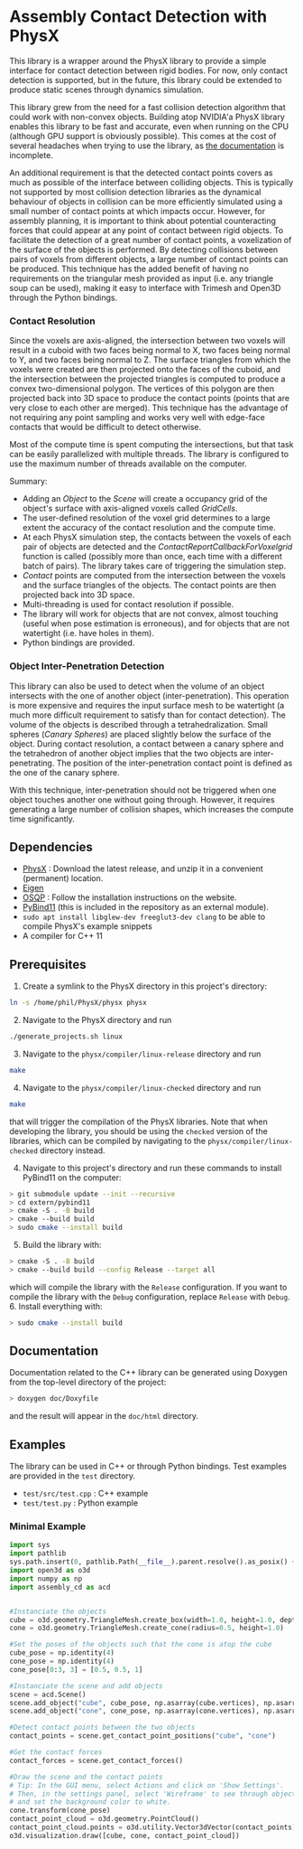 # Assembly Contact Detection with PhysX
This library is a wrapper around the PhysX library to provide a simple interface for contact detection between rigid bodies. For now, only contact detection is supported, but in the future, this library could be extended to produce static scenes through dynamics simulation.

This library grew from the need for a fast collision detection algorithm that could work with non-convex objects. Building atop NVIDIA'a PhysX library enables this library to be fast and accurate, even when running on the CPU (although GPU support is obviously possible). This comes at the cost of several headaches when trying to use the library, as [the documentation](https://nvidia-omniverse.github.io/PhysX/physx/5.3.0/docs/MigrationTo53.html) is incomplete.

An additional requirement is that the detected contact points covers as much as possible of the interface between colliding objects. This is typically not supported by most collision detection libraries as the dynamical behaviour of objects in collision can be more efficiently simulated using a small number of contact points at which impacts occur. However, for assembly planning, it is important to think about potential counteracting forces that could appear at any point of contact between rigid objects. To facilitate the detection of a great number of contact points, a voxelization of the surface of the objects is performed. By detecting collisions between pairs of voxels from different objects, a large number of contact points can be produced. This technique has the added benefit of having no requirements on the triangular mesh provided as input (i.e. any triangle soup can be used), making it easy to interface with Trimesh and Open3D through the Python bindings.

### Contact Resolution
Since the voxels are axis-aligned, the intersection between two voxels will result in a cuboid with two faces being normal to X, two faces being normal to Y, and two faces being normal to Z. The surface triangles from which the voxels were created are then projected onto the faces of the cuboid, and the intersection between the projected triangles is computed to produce a convex two-dimensional polygon. The vertices of this polygon are then projected back into 3D space to produce the contact points (points that are very close to each other are merged). This technique has the advantage of not requiring any point sampling and works very well with edge-face contacts that would be difficult to detect otherwise.

Most of the compute time is spent computing the intersections, but that task can be easily parallelized with multiple threads. The library is configured to use the maximum number of threads available on the computer. 

Summary:
- Adding an *Object* to the *Scene* will create a occupancy grid of the object's surface with axis-aligned voxels called *GridCells*.
- The user-defined resolution of the voxel grid determines to a large extent the accuracy of the contact resolution and the compute time.
- At each PhysX simulation step, the contacts between the voxels of each pair of objects are detected and the *ContactReportCallbackForVoxelgrid* function is called (possibly more than once, each time with a different batch of pairs). The library takes care of triggering the simulation step.
- *Contact* points are computed from the intersection between the voxels and the surface triangles of the objects. The contact points are then projected back into 3D space.
- Multi-threading is used for contact resolution if possible.
- The library will work for objects that are not convex, almost touching (useful when pose estimation is erroneous), and for objects that are not watertight (i.e. have holes in them).
- Python bindings are provided.

### Object Inter-Penetration Detection
This library can also be used to detect when the volume of an object intersects with the one of another object (inter-penetration). This operation is more expensive and requires the input surface mesh to be watertight (a much more difficult requirement to satisfy than for contact detection). The volume of the objects is described through a tetrahedralization. Small spheres (*Canary Spheres*) are placed slightly below the surface of the object. During contact resolution, a contact between a canary sphere and the tetrahedron of another object implies that the two objects are inter-penetrating. The position of the inter-penetration contact point is defined as the one of the canary sphere.

With this technique, inter-penetration should not be triggered when one object touches another one without going through. However, it requires generating a large number of collision shapes, which increases the compute time significantly.

## Dependencies
- [PhysX](https://github.com/NVIDIA-Omniverse/PhysX) : Download the latest release, and unzip it in a convenient (permanent) location.
- [Eigen](https://eigen.tuxfamily.org/)
- [OSQP](https://osqp.org/) : Follow the installation instructions on the website.
- [PyBind11](https://pybind11.readthedocs.io/en/stable/index.html) (this is included in the repository as an external module).
- `sudo apt install libglew-dev freeglut3-dev clang` to be able to compile PhysX's example snippets
- A compiler for C++ 11

## Prerequisites
1. Create a symlink to the PhysX directory in this project's directory:
```bash
ln -s /home/phil/PhysX/physx physx
```
2. Navigate to the PhysX directory and run
```bash
./generate_projects.sh linux
```
3. Navigate to the `physx/compiler/linux-release` directory and run 
```bash
make
```
4. Navigate to the `physx/compiler/linux-checked` directory and run 
```bash
make
``` 
that will trigger the compilation of the PhysX libraries. Note that when developing the library, you should be using the `checked` version of the libraries, which can be compiled by navigating to the `physx/compiler/linux-checked` directory instead.

4. Navigate to this project's directory and run these commands to install PyBind11 on the computer:
```bash
> git submodule update --init --recursive
> cd extern/pybind11
> cmake -S . -B build
> cmake --build build
> sudo cmake --install build
```
5. Build the library with: 
```bash
> cmake -S . -B build
> cmake --build build --config Release --target all
```
which will compile the library with the `Release` configuration. If you want to compile the library with the `Debug` configuration, replace `Release` with `Debug`.
6. Install everything with:
```bash
> sudo cmake --install build
```

## Documentation
Documentation related to the C++ library can be generated using Doxygen from the top-level directory of the project:
```bash
> doxygen doc/Doxyfile
```
and the result will appear in the `doc/html` directory.

## Examples
The library can be used in C++ or through Python bindings. Test examples are provided in the `test` directory.
- `test/src/test.cpp` : C++ example
- `test/test.py` : Python example

### Minimal Example
```python
import sys
import pathlib
sys.path.insert(0, pathlib.Path(__file__).parent.resolve().as_posix() + "/../build/python_bindings/")
import open3d as o3d
import numpy as np
import assembly_cd as acd


#Instanciate the objects
cube = o3d.geometry.TriangleMesh.create_box(width=1.0, height=1.0, depth=1.0)
cone = o3d.geometry.TriangleMesh.create_cone(radius=0.5, height=1.0)

#Set the poses of the objects such that the cone is atop the cube
cube_pose = np.identity(4)
cone_pose = np.identity(4)
cone_pose[0:3, 3] = [0.5, 0.5, 1]

#Instanciate the scene and add objects
scene = acd.Scene()
scene.add_object("cube", cube_pose, np.asarray(cube.vertices), np.asarray(cube.triangles), 30, is_fixed=True)
scene.add_object("cone", cone_pose, np.asarray(cone.vertices), np.asarray(cone.triangles), 30, mass=1, com=[0, 0, 0.5])

#Detect contact points between the two objects
contact_points = scene.get_contact_point_positions("cube", "cone")

#Get the contact forces
contact_forces = scene.get_contact_forces()

#Draw the scene and the contact points
# Tip: In the GUI menu, select Actions and click on 'Show Settings'. 
# Then, in the settings panel, select 'Wireframe' to see through objects,
# and set the background color to white.
cone.transform(cone_pose)
contact_point_cloud = o3d.geometry.PointCloud()
contact_point_cloud.points = o3d.utility.Vector3dVector(contact_points)
o3d.visualization.draw([cube, cone, contact_point_cloud])
```